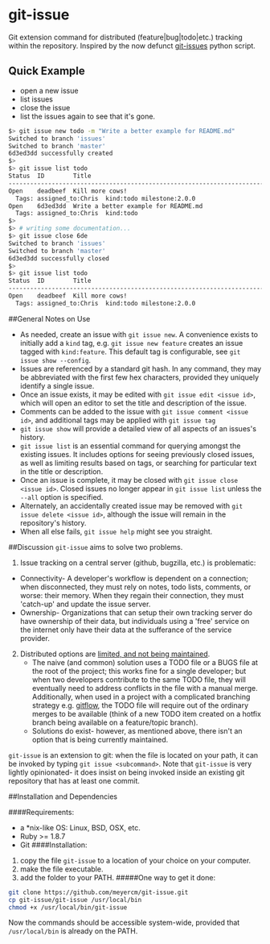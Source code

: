 

# git-issue
Git extension command for distributed (feature|bug|todo|etc.) tracking within the repository.  Inspired by the now defunct [git-issues](https://github.com/duplys/git-issues) python script.

## Quick Example
- open a new issue
- list issues
- close the issue
- list the issues again to see that it's gone.

``` bash
$> git issue new todo -m "Write a better example for README.md"
Switched to branch 'issues'
Switched to branch 'master'
6d3ed3dd successfully created
$>
$> git issue list todo
Status  ID        Title
-------------------------------------------------------------------------------
Open    deadbeef  Kill more cows!
  Tags: assigned_to:Chris  kind:todo milestone:2.0.0
Open    6d3ed3dd  Write a better example for README.md
  Tags: assigned_to:Chris  kind:todo
$>
$> # writing some documentation...
$> git issue close 6de
Switched to branch 'issues'
Switched to branch 'master'
6d3ed3dd successfully closed
$>
$> git issue list todo
Status  ID        Title
-------------------------------------------------------------------------------
Open    deadbeef  Kill more cows!
  Tags: assigned_to:Chris  kind:todo milestone:2.0.0
```
##General Notes on Use
- As needed, create an issue with `git issue new`. A convenience exists to initially add a `kind` tag, e.g. `git issue new feature` creates an issue tagged with `kind:feature`.  This default tag is configurable, see `git issue show --config`.
- Issues are referenced by a standard git hash.  In any command, they may be abbreviated with the first few hex characters, provided they uniquely identify a single issue.
- Once an issue exists, it may be edited with `git issue edit <issue id>`, which will open an editor to set the title and description of the issue.
- Comments can be added to the issue with `git issue comment <issue id>`, and additional tags may be applied with `git issue tag`
- `git issue show` will provide a detailed view of all aspects of an issues's history.
- `git issue list` is an essential command for querying amongst the existing issues. It includes options for seeing previously closed issues, as well as limiting results based on tags, or searching for particular text in the title or description.
- Once an issue is complete, it may be closed with `git issue close <issue id>`. Closed issues no longer appear in `git issue list` unless the `--all` option is specified.
- Alternately, an accidentally created issue may be removed with `git issue delete <issue id>`, although the issue will remain in the repository's history.
- When all else fails, `git issue help` might see you straight.

##Discussion
`git-issue` aims to solve two problems.

 1. Issue tracking on a central server (github, bugzilla, etc.) is problematic:
   - Connectivity- A developer's workflow is dependent on a connection; when disconnected, they must rely on notes, todo lists, comments, or worse: their memory.  When they regain their connection, they must 'catch-up' and update the issue server.
   - Ownership- Organizations that can setup their own tracking server do have ownership of their data, but individuals using a 'free' service on the internet only have their data at the sufferance of the service provider.
 2. Distributed options are [limited, and not being maintained](http://stackoverflow.com/questions/2186628/textbased-issue-tracker-todo-list-for-git).
     - The naive (and common) solution uses a TODO file or a BUGS file at the root of the project; this works fine for a single developer; but when two developers contribute to the same TODO file, they will eventually need to address conflicts in the file with a manual merge.   Additionally, when used in a project with a complicated branching strategy e.g. [gitflow](http://nvie.com/posts/a-successful-git-branching-model/), the TODO file will require out of the ordinary merges to be available (think of a new TODO item created on a hotfix branch being available on a feature/topic branch).
     - Solutions do exist- however, as mentioned above, there isn't an option that is being currently maintained.

`git-issue` is an extension to git: when the file is located on your path, it can be invoked by typing `git issue <subcommand>`. Note that `git-issue` is very lightly opinionated- it does insist on being invoked inside an existing git repository that has at least one commit.

##Installation and Dependencies

####Requirements:
 - a *nix-like OS: Linux, BSD, OSX, etc.
 - Ruby >= 1.8.7
 - Git
####Installation:
 1. copy the file `git-issue` to a location of your choice on your computer.
 2. make the file executable.
 3. add the folder to your PATH.
#####One way to get it done:
``` bash
git clone https://github.com/meyercm/git-issue.git
cp git-issue/git-issue /usr/local/bin
chmod +x /usr/local/bin/git-issue
```
Now the commands should be accessible system-wide, provided that `/usr/local/bin` is already on the PATH.
